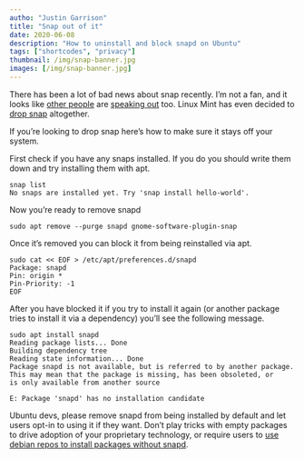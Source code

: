 ```yaml
---
autho: "Justin Garrison"
title: "Snap out of it"
date: 2020-06-08
description: "How to uninstall and block snapd on Ubuntu"
tags: ["shortcodes", "privacy"]
thumbnail: /img/snap-banner.jpg 
images: [/img/snap-banner.jpg]
---
```


There has been a lot of bad news about snap recently. I’m not a fan, and it looks like [other people](https://jatan.blog/2020/05/02/ubuntu-snap-obsession-has-snapped-me-off-of-it/) are [speaking out](https://techtudor.blogspot.com/2020/06/four-reasons-why-snaps-are-anti-pattern.html) too. Linux Mint has even decided to [drop snap](https://www.zdnet.com/article/linux-mint-dumps-ubuntu-snap/) altogether.

If you’re looking to drop snap here’s how to make sure it stays off your system.

First check if you have any snaps installed. If you do you should write them down and try installing them with apt.

```
snap list
No snaps are installed yet. Try 'snap install hello-world'.
```

Now you’re ready to remove snapd

```
sudo apt remove --purge snapd gnome-software-plugin-snap
```

Once it’s removed you can block it from being reinstalled via apt.

```
sudo cat << EOF > /etc/apt/preferences.d/snapd
Package: snapd
Pin: origin *
Pin-Priority: -1
EOF
```

After you have blocked it if you try to install it again (or another package tries to install it via a dependency) you’ll see the following message.

```
sudo apt install snapd               
Reading package lists... Done
Building dependency tree       
Reading state information... Done
Package snapd is not available, but is referred to by another package.
This may mean that the package is missing, has been obsoleted, or
is only available from another source

E: Package 'snapd' has no installation candidate
```

Ubuntu devs, please remove snapd from being installed by default and let users opt-in to using it if they want. Don’t play tricks with empty packages to drive adoption of your proprietary technology, or require users to [use debian repos to install packages without snapd](https://askubuntu.com/a/1206502).
